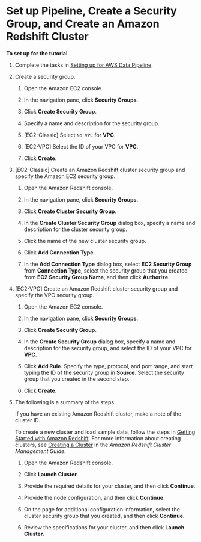# Set up Pipeline, Create a Security Group, and Create an Amazon Redshift Cluster<a name="dp-copydata-redshift-prereq"></a>

**To set up for the tutorial**

1. Complete the tasks in [Setting up for AWS Data Pipeline](dp-get-setup.md)\.

1. Create a security group\.

   1. Open the Amazon EC2 console\.

   1. In the navigation pane, click **Security Groups**\.

   1. Click **Create Security Group**\.

   1. Specify a name and description for the security group\.

   1. \[EC2\-Classic\] Select `No VPC` for **VPC**\.

   1. \[EC2\-VPC\] Select the ID of your VPC for **VPC**\.

   1. Click **Create**\.

1. \[EC2\-Classic\] Create an Amazon Redshift cluster security group and specify the Amazon EC2 security group\.

   1. Open the Amazon Redshift console\.

   1. In the navigation pane, click **Security Groups**\.

   1. Click **Create Cluster Security Group**\.

   1. In the **Create Cluster Security Group** dialog box, specify a name and description for the cluster security group\.

   1. Click the name of the new cluster security group\.

   1. Click **Add Connection Type**\.

   1. In the **Add Connection Type** dialog box, select **EC2 Security Group** from **Connection Type**, select the security group that you created from **EC2 Security Group Name**, and then click **Authorize**\.

1. \[EC2\-VPC\] Create an Amazon Redshift cluster security group and specify the VPC security group\.

   1. Open the Amazon EC2 console\.

   1. In the navigation pane, click **Security Groups**\.

   1. Click **Create Security Group**\.

   1. In the **Create Security Group** dialog box, specify a name and description for the security group, and select the ID of your VPC for **VPC**\.

   1. Click **Add Rule**\. Specify the type, protocol, and port range, and start typing the ID of the security group in **Source**\. Select the security group that you created in the second step\.

   1. Click **Create**\.

1. The following is a summary of the steps\.

   If you have an existing Amazon Redshift cluster, make a note of the cluster ID\. 

   To create a new cluster and load sample data, follow the steps in [Getting Started with Amazon Redshift](https://docs.aws.amazon.com/redshift/latest/gsg/getting-started.html)\. For more information about creating clusters, see [Creating a Cluster](https://docs.aws.amazon.com/redshift/latest/mgmt/managing-clusters-console.html#create-cluster) in the *Amazon Redshift Cluster Management Guide*\. 

   1. Open the Amazon Redshift console\.

   1. Click **Launch Cluster**\.

   1. Provide the required details for your cluster, and then click **Continue**\.

   1. Provide the node configuration, and then click **Continue**\.

   1. On the page for additional configuration information, select the cluster security group that you created, and then click **Continue**\.

   1. Review the specifications for your cluster, and then click **Launch Cluster**\.